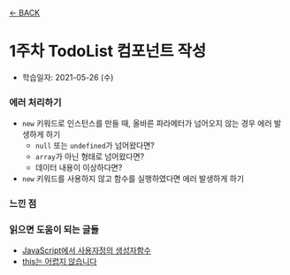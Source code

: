 [← BACK](./../README.md)

# 1주차 TodoList 컴포넌트 작성

- 학습일자: 2021-05-26 (수)

### 에러 처리하기
- `new` 키워드로 인스턴스를 만들 때, 올바른 파라메터가 넘어오지 않는 경우 에러 발생하게 하기
    - `null` 또는 `undefined`가 넘어왔다면?
    - `array`가 아닌 형태로 넘어왔다면?
    - 데이터 내용이 이상하다면?
- `new` 키워드를 사용하지 않고 함수를 실행하였다면 에러 발생하게 하기

### 느낀 점

### 읽으면 도움이 되는 글들
- [JavaScript에서 사용자정의 생성자함수](https://yookeun.github.io/javascript/2015/03/08/javascript-construct/)
- [this는 어렵지 않습니다](https://blueshw.github.io/2018/03/12/this/)
